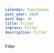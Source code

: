 ```yaml
---
calendar: functional
post_year: 2020
post_day: 10
title: Filler
ingress: Filler
description: Filler
---
```

Filler